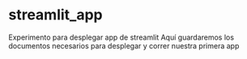 # streamlit_app
Experimento para desplegar app de streamlit
Aquí guardaremos los documentos necesarios
para desplegar y correr nuestra primera app
